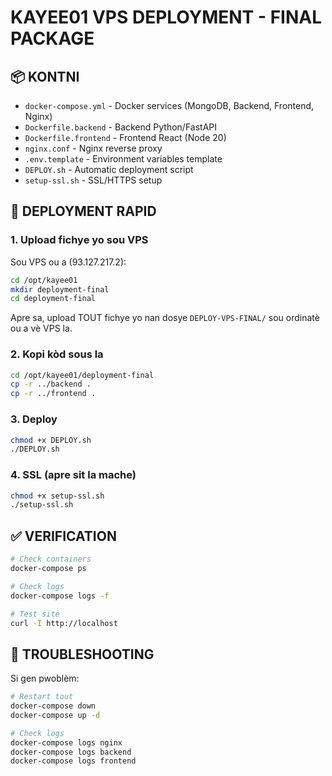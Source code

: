 # KAYEE01 VPS DEPLOYMENT - FINAL PACKAGE

## 📦 KONTNI

- `docker-compose.yml` - Docker services (MongoDB, Backend, Frontend, Nginx)
- `Dockerfile.backend` - Backend Python/FastAPI
- `Dockerfile.frontend` - Frontend React (Node 20)
- `nginx.conf` - Nginx reverse proxy
- `.env.template` - Environment variables template
- `DEPLOY.sh` - Automatic deployment script
- `setup-ssl.sh` - SSL/HTTPS setup

## 🚀 DEPLOYMENT RAPID

### 1. Upload fichye yo sou VPS

Sou VPS ou a (93.127.217.2):

```bash
cd /opt/kayee01
mkdir deployment-final
cd deployment-final
```

Apre sa, upload TOUT fichye yo nan dosye `DEPLOY-VPS-FINAL/` sou ordinatè ou a vè VPS la.

### 2. Kopi kòd sous la

```bash
cd /opt/kayee01/deployment-final
cp -r ../backend .
cp -r ../frontend .
```

### 3. Deploy

```bash
chmod +x DEPLOY.sh
./DEPLOY.sh
```

### 4. SSL (apre sit la mache)

```bash
chmod +x setup-ssl.sh
./setup-ssl.sh
```

## ✅ VERIFICATION

```bash
# Check containers
docker-compose ps

# Check logs
docker-compose logs -f

# Test site
curl -I http://localhost
```

## 🔧 TROUBLESHOOTING

Si gen pwoblèm:

```bash
# Restart tout
docker-compose down
docker-compose up -d

# Check logs
docker-compose logs nginx
docker-compose logs backend
docker-compose logs frontend
```